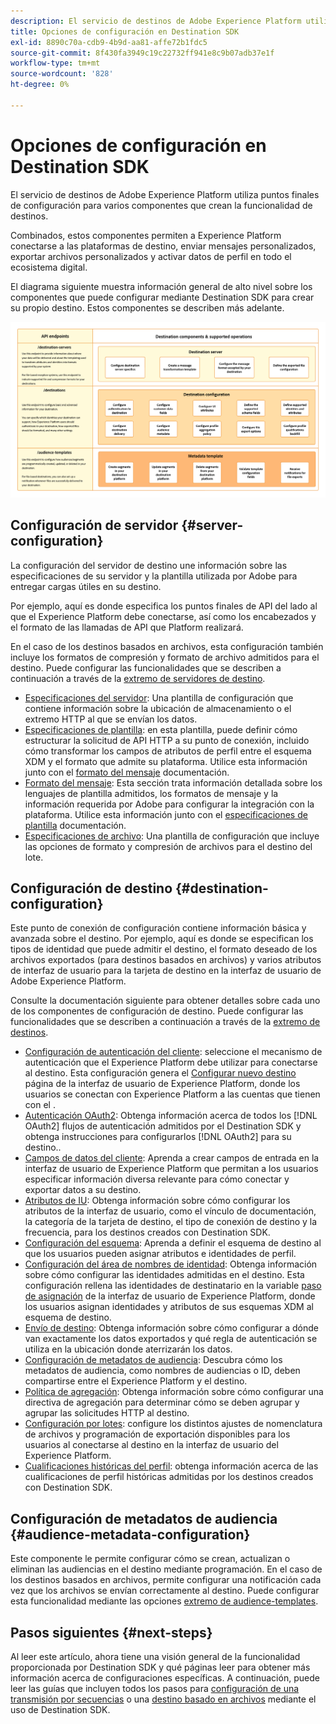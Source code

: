 ```yaml
---
description: El servicio de destinos de Adobe Experience Platform utiliza puntos finales de configuración para varios componentes que crean la funcionalidad de destinos. Descubra cómo estos componentes combinados permiten a Experience Platform conectarse a socios de destino, enviar mensajes personalizados y activar datos de perfil en todo el ecosistema digital.
title: Opciones de configuración en Destination SDK
exl-id: 8890c70a-cdb9-4b9d-aa81-affe72b1fdc5
source-git-commit: 8f430fa3949c19c22732ff941e8c9b07adb37e1f
workflow-type: tm+mt
source-wordcount: '828'
ht-degree: 0%

---
```


# Opciones de configuración en Destination SDK

El servicio de destinos de Adobe Experience Platform utiliza puntos finales de configuración para varios componentes que crean la funcionalidad de destinos.

Combinados, estos componentes permiten a Experience Platform conectarse a las plataformas de destino, enviar mensajes personalizados, exportar archivos personalizados y activar datos de perfil en todo el ecosistema digital.

El diagrama siguiente muestra información general de alto nivel sobre los componentes que puede configurar mediante Destination SDK para crear su propio destino. Estos componentes se describen más adelante.

![Diagrama que muestra los componentes del Destination SDK, los extremos de configuración y las operaciones admitidas.](../assets/functionality/destination-sdk-components-diagram.png)

## Configuración de servidor {#server-configuration}

La configuración del servidor de destino une información sobre las especificaciones de su servidor y la plantilla utilizada por Adobe para entregar cargas útiles en su destino.

Por ejemplo, aquí es donde especifica los puntos finales de API del lado al que el Experience Platform debe conectarse, así como los encabezados y el formato de las llamadas de API que Platform realizará.

En el caso de los destinos basados en archivos, esta configuración también incluye los formatos de compresión y formato de archivo admitidos para el destino. Puede configurar las funcionalidades que se describen a continuación a través de la [extremo de servidores de destino](../authoring-api/destination-server/create-destination-server.md).

* [Especificaciones del servidor](destination-server/server-specs.md): Una plantilla de configuración que contiene información sobre la ubicación de almacenamiento o el extremo HTTP al que se envían los datos.
* [Especificaciones de plantilla](destination-server/templating-specs.md): en esta plantilla, puede definir cómo estructurar la solicitud de API HTTP a su punto de conexión, incluido cómo transformar los campos de atributos de perfil entre el esquema XDM y el formato que admite su plataforma. Utilice esta información junto con el [formato del mensaje](destination-server/message-format.md) documentación.
* [Formato del mensaje](destination-server/message-format.md): Esta sección trata información detallada sobre los lenguajes de plantilla admitidos, los formatos de mensaje y la información requerida por Adobe para configurar la integración con la plataforma. Utilice esta información junto con el [especificaciones de plantilla](destination-server/templating-specs.md) documentación.
* [Especificaciones de archivo](destination-server/file-formatting.md): Una plantilla de configuración que incluye las opciones de formato y compresión de archivos para el destino del lote.

## Configuración de destino {#destination-configuration}

Este punto de conexión de configuración contiene información básica y avanzada sobre el destino. Por ejemplo, aquí es donde se especifican los tipos de identidad que puede admitir el destino, el formato deseado de los archivos exportados (para destinos basados en archivos) y varios atributos de interfaz de usuario para la tarjeta de destino en la interfaz de usuario de Adobe Experience Platform.

Consulte la documentación siguiente para obtener detalles sobre cada uno de los componentes de configuración de destino. Puede configurar las funcionalidades que se describen a continuación a través de la [extremo de destinos](../authoring-api/destination-configuration/create-destination-configuration.md).

* [Configuración de autenticación del cliente](destination-configuration/customer-authentication.md): seleccione el mecanismo de autenticación que el Experience Platform debe utilizar para conectarse al destino. Esta configuración genera el [Configurar nuevo destino](../../ui/connect-destination.md) página de la interfaz de usuario de Experience Platform, donde los usuarios se conectan con Experience Platform a las cuentas que tienen con el .
* [Autenticación OAuth2](destination-configuration/oauth2-authorization.md): Obtenga información acerca de todos los [!DNL OAuth2] flujos de autenticación admitidos por el Destination SDK y obtenga instrucciones para configurarlos [!DNL OAuth2] para su destino..
* [Campos de datos del cliente](destination-configuration/customer-data-fields.md): Aprenda a crear campos de entrada en la interfaz de usuario de Experience Platform que permitan a los usuarios especificar información diversa relevante para cómo conectar y exportar datos a su destino.
* [Atributos de IU](destination-configuration/ui-attributes.md): Obtenga información sobre cómo configurar los atributos de la interfaz de usuario, como el vínculo de documentación, la categoría de la tarjeta de destino, el tipo de conexión de destino y la frecuencia, para los destinos creados con Destination SDK.
* [Configuración del esquema](destination-configuration/schema-configuration.md): Aprenda a definir el esquema de destino al que los usuarios pueden asignar atributos e identidades de perfil.
* [Configuración del área de nombres de identidad](destination-configuration/identity-namespace-configuration.md): Obtenga información sobre cómo configurar las identidades admitidas en el destino. Esta configuración rellena las identidades de destinatario en la variable [paso de asignación](../../ui/activate-segment-streaming-destinations.md#mapping) de la interfaz de usuario de Experience Platform, donde los usuarios asignan identidades y atributos de sus esquemas XDM al esquema de destino.
* [Envío de destino](destination-configuration/destination-delivery.md): Obtenga información sobre cómo configurar a dónde van exactamente los datos exportados y qué regla de autenticación se utiliza en la ubicación donde aterrizarán los datos.
* [Configuración de metadatos de audiencia](destination-configuration/audience-metadata-configuration.md): Descubra cómo los metadatos de audiencia, como nombres de audiencias o ID, deben compartirse entre el Experience Platform y el destino.
* [Política de agregación](destination-configuration/aggregation-policy.md): Obtenga información sobre cómo configurar una directiva de agregación para determinar cómo se deben agrupar y agrupar las solicitudes HTTP al destino.
* [Configuración por lotes](destination-configuration/batch-configuration.md): configure los distintos ajustes de nomenclatura de archivos y programación de exportación disponibles para los usuarios al conectarse al destino en la interfaz de usuario del Experience Platform.
* [Cualificaciones históricas del perfil](destination-configuration/historical-profile-qualifications.md): obtenga información acerca de las cualificaciones de perfil históricas admitidas por los destinos creados con Destination SDK.

## Configuración de metadatos de audiencia {#audience-metadata-configuration}

Este componente le permite configurar cómo se crean, actualizan o eliminan las audiencias en el destino mediante programación. En el caso de los destinos basados en archivos, permite configurar una notificación cada vez que los archivos se envían correctamente al destino. Puede configurar esta funcionalidad mediante las opciones [extremo de audience-templates](../metadata-api/create-audience-template.md).

## Pasos siguientes {#next-steps}

Al leer este artículo, ahora tiene una visión general de la funcionalidad proporcionada por Destination SDK y qué páginas leer para obtener más información acerca de configuraciones específicas. A continuación, puede leer las guías que incluyen todos los pasos para [configuración de una transmisión por secuencias](../guides/configure-destination-instructions.md) o una [destino basado en archivos](../guides/configure-file-based-destination-instructions.md) mediante el uso de Destination SDK.

